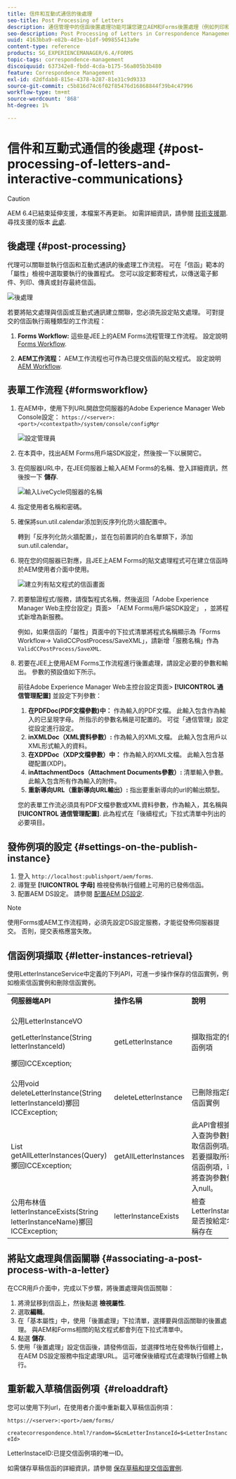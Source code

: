 ```yaml
---
title: 信件和互動式通信的後處理
seo-title: Post Processing of Letters
description: 通信管理中的信函後置處理功能可讓您建立AEM和Forms後置處理（例如列印和電子郵件），並將它們與您的信函整合。
seo-description: Post Processing of Letters in Correspondence Management lets you create AEM and Forms post processes, such as print and email, and integrate them with your letters.
uuid: 4163bba9-e82b-4d3e-b1df-909855413a9e
content-type: reference
products: SG_EXPERIENCEMANAGER/6.4/FORMS
topic-tags: correspondence-management
discoiquuid: 637342e8-fbdd-4cda-b175-56a805b3b480
feature: Correspondence Management
exl-id: d2dfdab8-815e-4378-b287-81e31c9d9333
source-git-commit: c5b816d74c6f02f85476d16868844f39b4c47996
workflow-type: tm+mt
source-wordcount: '868'
ht-degree: 1%

---
```


# 信件和互動式通信的後處理 {#post-processing-of-letters-and-interactive-communications}

>[!CAUTION]
>
>AEM 6.4已結束延伸支援，本檔案不再更新。 如需詳細資訊，請參閱 [技術支援期](https://helpx.adobe.com//tw/support/programs/eol-matrix.html). 尋找支援的版本 [此處](https://experienceleague.adobe.com/docs/).

## 後處理 {#post-processing}

代理可以關聯並執行信函和互動式通訊的後處理工作流程。 可在「信函」範本的「屬性」檢視中選取要執行的後置程式。 您可以設定郵寄程式，以傳送電子郵件、列印、傳真或封存最終信函。

![後處理](assets/ppoverview.png)

若要將貼文處理與信函或互動式通訊建立關聯，您必須先設定貼文處理。 可對提交的信函執行兩種類型的工作流程：

1. **Forms Workflow:** 這些是JEE上的AEM Forms流程管理工作流程。 設定說明 [Forms Workflow](#formsworkflow).

1. **AEM工作流程：** AEM工作流程也可作為已提交信函的貼文程式。 設定說明 [AEM Workflow](/help/forms/using/aem-forms-workflow.md).

## 表單工作流程 {#formsworkflow}

1. 在AEM中，使用下列URL開啟您伺服器的Adobe Experience Manager Web Console設定： `https://<server>:<port>/<contextpath>/system/console/configMgr`

   ![設定管理員](assets/2configmanager-1.png)

1. 在本頁中，找出AEM Forms用戶端SDK設定，然後按一下以展開它。
1. 在伺服器URL中，在JEE伺服器上輸入AEM Forms的名稱、登入詳細資訊，然後按一下 **儲存**.

   ![輸入LiveCycle伺服器的名稱](assets/1cofigmanager.png)

1. 指定使用者名稱和密碼。
1. 確保將sun.util.calendar添加到反序列化防火牆配置中。

   轉到「反序列化防火牆配置」，並在包前置詞的白名單類下，添加sun.util.calendar。

1. 現在您的伺服器已對應，且JEE上AEM Forms的貼文處理程式可在建立信函時於AEM使用者介面中使用。

   ![建立列有貼文程式的信函畫面](assets/0configmanager.png)

1. 若要驗證程式/服務，請復製程式名稱，然後返回「Adobe Experience Manager Web主控台設定」頁面> 「AEM Forms用戶端SDK設定」 ，並將程式新增為新服務。

   例如，如果信函的「屬性」頁面中的下拉式清單將程式名稱顯示為「Forms Workflow-> ValidCCPostProcess/SaveXML」，請新增「服務名稱」作為 `ValidCCPostProcess/SaveXML`.

1. 若要在JEE上使用AEM Forms工作流程進行後置處理，請設定必要的參數和輸出。 參數的預設值如下所示。

   前往Adobe Experience Manager Web主控台設定頁面> **[!UICONTROL 通信管理配置]** 並設定下列參數：

   1. **在PDFDoc(PDF文檔參數)中：** 作為輸入的PDF文檔。 此輸入包含作為輸入的已呈現字母。 所指示的參數名稱是可配置的。 可從「通信管理」設定從設定進行設定。
   1. **inXMLDoc（XML資料參數）:** 作為輸入的XML文檔。 此輸入包含用戶以XML形式輸入的資料。
   1. **在XDPDoc（XDP文檔參數）中：** 作為輸入的XML文檔。 此輸入包含基礎配置(XDP)。
   1. **inAttachmentDocs（Attachment Documents參數）:** 清單輸入參數。 此輸入包含所有作為輸入的附件。
   1. **重新導向URL（重新導向URL輸出）:** 指出要重新導向的url的輸出類型。

   您的表單工作流必須具有PDF文檔參數或XML資料參數，作為輸入，其名稱與 **[!UICONTROL 通信管理配置]**. 此為程式在「後續程式」下拉式清單中列出的必要項目。

## 發佈例項的設定 {#settings-on-the-publish-instance}

1. 登入 `http://localhost:publishport/aem/forms`.
1. 導覽至 **[!UICONTROL 字母]** 檢視發佈執行個體上可用的已發佈信函。
1. 配置AEM DS設定。 請參閱 [配置AEM DS設定](/help/forms/using/configuring-the-processing-server-url-.md).

>[!NOTE]
>
>使用Forms或AEM工作流程時，必須先設定DS設定服務，才能從發佈伺服器提交。 否則，提交表格應當失敗。

## 信函例項擷取 {#letter-instances-retrieval}

使用LetterInstanceService中定義的下列API，可進一步操作保存的信函實例，例如檢索信函實例和刪除信函實例。

<table> 
 <tbody> 
  <tr> 
   <td><strong>伺服器端API</strong></td> 
   <td><strong>操作名稱</strong></td> 
   <td><strong>說明</strong></td> 
  </tr> 
  <tr> 
   <td><p>公用LetterInstanceVO</p> <p>getLetterInstance(String letterInstanceId)</p> <p>擲回ICCException; </p> </td> 
   <td>getLetterInstance</td> 
   <td>擷取指定的信函例項 </td> 
  </tr> 
  <tr> 
   <td>公用void deleteLetterInstance(String letterInstanceId)擲回ICCException; </td> 
   <td>deleteLetterInstance </td> 
   <td>已刪除指定的信函實例 </td> 
  </tr> 
  <tr> 
   <td>List getAllLetterInstances(Query)擲回ICCException; </td> 
   <td>getAllLetterInstances </td> 
   <td>此API會根據輸入查詢參數擷取信函例項。 若要擷取所有信函例項，可將查詢參數傳入null。<br /> </td> 
  </tr> 
  <tr> 
   <td>公用布林值letterInstanceExists(String letterInstanceName)擲回ICCException; </td> 
   <td>letterInstanceExists </td> 
   <td>檢查LetterInstance是否按給定名稱存在 </td> 
  </tr> 
 </tbody> 
</table>

## 將貼文處理與信函關聯 {#associating-a-post-process-with-a-letter}

在CCR用戶介面中，完成以下步驟，將後置處理與信函關聯：

1. 將滑鼠移到信函上，然後點選 **檢視屬性**.
1. 選取&#x200B;**編輯**。
1. 在「基本屬性」中，使用「後置處理」下拉清單，選擇要與信函關聯的後置處理。 與AEM和Forms相關的貼文程式都會列在下拉式清單中。
1. 點選 **儲存**.
1. 使用「後置處理」設定信函後，請發佈信函，並選擇性地在發佈執行個體上，在AEM DS設定服務中指定處理URL。 這可確保後續程式在處理執行個體上執行。

## 重新載入草稿信函例項  {#reloaddraft}

您可以使用下列url，在使用者介面中重新載入草稿信函例項：

`https://<server>:<port>/aem/forms/`

`createcorrespondence.html?/random=$&cmLetterInstanceId=$<LetterInstanceId>`

LetterInstaceID:已提交信函例項的唯一ID。

如需儲存草稿信函的詳細資訊，請參閱 [保存草稿和提交信函實例](/help/forms/using/create-correspondence.md#savingdrafts).
